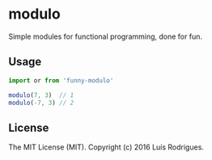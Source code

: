 # modulo

Simple modules for functional programming, done for fun.

## Usage

```javascript
import or from 'funny-modulo'

modulo(7, 3)  // 1
modulo(-7, 3) // 2
```

## License

The MIT License (MIT). Copyright (c) 2016 Luís Rodrigues.
